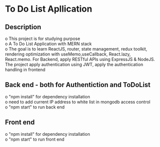 # To Do List Apllication

## Description

o This project is for studying purpose<br />
o A To Do List Application with MERN stack<br />
o The goal is to learn ReactJS, router, state management, redux toolkit, rendering optimization with useMemo,useCallback, React.lazy, React.memo. For Backend, apply RESTful APIs using ExpressJS & NodeJS. The project apply authentication using JWT, apply the authentication handling in frontend<br />

## Back end - both for Authentiction and ToDoList

o "npm install" for dependency installation<br />
o need to add current IP address to white list in mongodb access control <br />
o "npm start" to run back end <br />

## Front end

o "npm install" for dependency installation<br />
o "npm start" to run front end <br />
